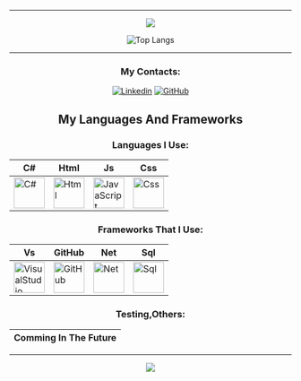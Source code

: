 <div align="center">

---
<div>
<img src="https://github-readme-stats.vercel.app/api?username=NicollasLee&show_icons=true&theme=algolia">
  
![Top Langs](https://github-readme-stats.vercel.app/api/top-langs/?username=NicollasLee&theme=algolia_count=8)
</div>

---
### My Contacts:

[![Linkedin](https://img.shields.io/badge/LinkedIn-0077B5?style=for-the-badge&logo=linkedin&logoColor=white)](https://www.linkedin.com/in/n%C3%ADcollas-richard-lee-83732b193/)
[![GitHub](https://img.shields.io/badge/GitHub-100000?style=for-the-badge&logo=github&logoColor=white)](https://github.com/NicollasLee)

## My Languages And Frameworks

### Languages I Use:

| C# | Html | Js | Css |
|----|----|-----|------|
| <img src="https://cdn.jsdelivr.net/gh/devicons/devicon@latest/icons/csharp/csharp-original.svg" title="C#" alt="C#" width=55 height=55/> |  <img src="https://cdn.jsdelivr.net/gh/devicons/devicon@latest/icons/html5/html5-original.svg" title="Html" alt="Html" width=55 height=55/> |  <img src="https://cdn.jsdelivr.net/gh/devicons/devicon@latest/icons/javascript/javascript-original.svg" title="JavaScript" alt="JavaScript" width=55 height=55/> |  <img src="https://cdn.jsdelivr.net/gh/devicons/devicon@latest/icons/css3/css3-original.svg" title="Css" alt="Css" width=55 height=55/> |

### Frameworks That I Use:

| Vs | GitHub | Net | Sql |
|----|--------|-----|-----|
| <img src="https://cdn.jsdelivr.net/gh/devicons/devicon@latest/icons/visualstudio/visualstudio-original.svg" title="VisualStudio" alt="VisualStudio" width=55 height=55/> |  <img src="https://cdn.jsdelivr.net/gh/devicons/devicon@latest/icons/github/github-original.svg" title="GitHub" alt="GitHub" width=55 height=55/> |  <img src="https://cdn.jsdelivr.net/gh/devicons/devicon@latest/icons/dot-net/dot-net-original.svg" title="Net" alt="Net" width=55 height=55/> |  <img src="https://cdn.jsdelivr.net/gh/devicons/devicon@latest/icons/azuresqldatabase/azuresqldatabase-original.svg" title="Sql" alt="Sql" width=55 height=55/> |

### Testing,Others:

| Comming In The Future |
|-----------------------|

---

<img src="https://github.com/assets/164407135/efa0bbff-34c1-4351-b2dd-fe99341ba4c1">

</div>
